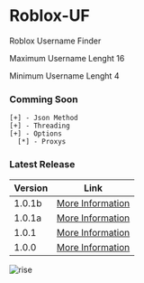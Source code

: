 # Roblox-UF
Roblox Username Finder 

Maximum Username Lenght 16

Minimum Username Lenght 4

### Comming Soon
```
[+] - Json Method
[+] - Threading
[+] - Options
  [*] - Proxys
  ```

### Latest Release

Version | Link
------------ | -------------
1.0.1b | [More Information](https://github.com/RisingCodes/Roblox-UF/releases/tag/1.0.1b "1.0.1b")
1.0.1a | [More Information](https://github.com/RisingCodes/Roblox-UF/releases/tag/1.0.1a "1.0.1a")
1.0.1 | [More Information](https://github.com/HellFire0x/Roblox-UF/releases/tag/1.0.1 "1.0.1")
1.0.0 | [More Information](https://github.com/HellFire0x/Roblox-UF/releases/tag/1.0.0 "1.0.0")

![rise](https://user-images.githubusercontent.com/70346064/97929353-93865200-1d43-11eb-8317-afd9b88cea49.png)

